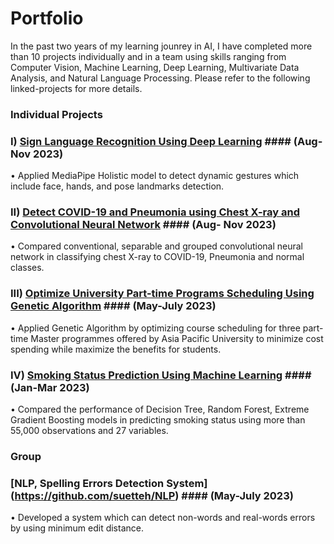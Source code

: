 # Portfolio
In the past two years of my learning jounrey in AI, I have completed more than 10 projects individually and in a team using skills ranging from Computer Vision, Machine Learning, Deep Learning, Multivariate Data Analysis, and Natural Language Processing. Please refer to the following linked-projects for more details.

### Individual Projects
### I) [Sign Language Recognition Using Deep Learning](https://github.com/suetteh/SignLanguageRecognition)	#### (Aug-Nov 2023) 
•	Applied MediaPipe Holistic model to detect dynamic gestures which include face, hands, and pose landmarks detection.

### II) [Detect COVID-19 and Pneumonia using Chest X-ray and Convolutional Neural Network](https://github.com/suetteh/Chest-X-ray-Classification) #### (Aug- Nov 2023)
•	Compared conventional, separable and grouped convolutional neural network in classifying chest X-ray to COVID-19, Pneumonia and normal classes.

### III) [Optimize University Part-time Programs Scheduling Using Genetic Algorithm](https://github.com/suetteh/ScheduleOptimizationUsingGeneticAlgorithm) #### (May-July 2023)
•	Applied Genetic Algorithm by optimizing course scheduling for three part-time Master programmes offered by Asia Pacific University to minimize cost spending while maximize the benefits for students.

### IV) [Smoking Status Prediction Using Machine Learning](https://github.com/suetteh/SmokingStatusPrediction) #### (Jan-Mar 2023)
•	Compared the performance of Decision Tree, Random Forest, Extreme Gradient Boosting models in predicting smoking status using more than 55,000 observations and 27 variables.

### Group
### [NLP, Spelling Errors Detection System] (https://github.com/suetteh/NLP) #### (May-July 2023)
•	Developed a system which can detect non-words and real-words errors by using minimum edit distance.

